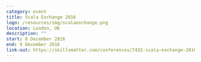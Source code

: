 ```yaml
---
category: event
title: Scala Exchange 2016
logo: /resources/img/scalaexchange.png
location: London, UK
description: ""
start: 8 December 2016
end: 9 December 2016
link-out: https://skillsmatter.com/conferences/7432-scala-exchange-2016
---
```


